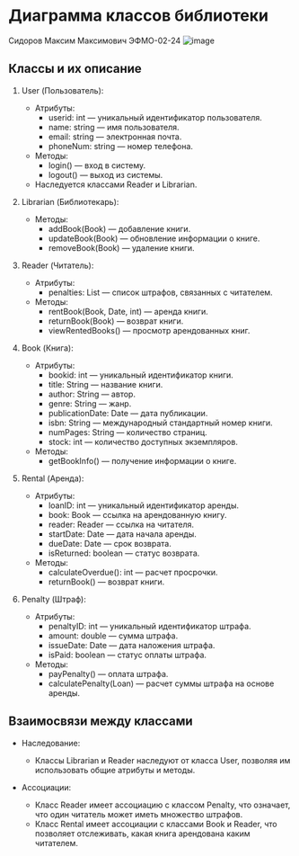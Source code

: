 # Диаграмма классов библиотеки
Сидоров Максим Максимович ЭФМО-02-24
![image](https://github.com/user-attachments/assets/792fec30-33e6-44cd-847b-fe43be90f531)




## Классы и их описание

1. User (Пользователь):
   - Атрибуты:
     - userid: int — уникальный идентификатор пользователя.
     - name: string — имя пользователя.
     - email: string — электронная почта.
     - phoneNum: string — номер телефона.
   - Методы:
     - login() — вход в систему.
     - logout() — выход из системы.
   - Наследуется классами Reader и Librarian.

2. Librarian (Библиотекарь):
   - Методы:
     - addBook(Book) — добавление книги.
     - updateBook(Book) — обновление информации о книге.
     - removeBook(Book) — удаление книги.

3. Reader (Читатель):
   - Атрибуты:
     - penalties: List<Penalty> — список штрафов, связанных с читателем.
   - Методы:
     - rentBook(Book, Date, int) — аренда книги.
     - returnBook(Book) — возврат книги.
     - viewRentedBooks() — просмотр арендованных книг.

4. Book (Книга):
   - Атрибуты:
     - bookid: int — уникальный идентификатор книги.
     - title: String — название книги.
     - author: String — автор.
     - genre: String — жанр.
     - publicationDate: Date — дата публикации.
     - isbn: String — международный стандартный номер книги.
     - numPages: String — количество страниц.
     - stock: int — количество доступных экземпляров.
   - Методы:
     - getBookInfo() — получение информации о книге.

5. Rental (Аренда):
   - Атрибуты:
     - loanID: int — уникальный идентификатор аренды.
     - book: Book — ссылка на арендованную книгу.
     - reader: Reader — ссылка на читателя.
     - startDate: Date — дата начала аренды.
     - dueDate: Date — срок возврата.
     - isReturned: boolean — статус возврата.
   - Методы:
     - calculateOverdue(): int — расчет просрочки.
     - returnBook() — возврат книги.

6. Penalty (Штраф):
   - Атрибуты:
     - penaltyID: int — уникальный идентификатор штрафа.
     - amount: double — сумма штрафа.
     - issueDate: Date — дата наложения штрафа.
     - isPaid: boolean — статус оплаты штрафа.
   - Методы:
     - payPenalty() — оплата штрафа.
     - calculatePenalty(Loan) — расчет суммы штрафа на основе аренды.

## Взаимосвязи между классами

- Наследование:
  - Классы Librarian и Reader наследуют от класса User, позволяя им использовать общие атрибуты и методы.

- Ассоциации:
  - Класс Reader имеет ассоциацию с классом Penalty, что означает, что один читатель может иметь множество штрафов.
  - Класс Rental имеет ассоциации с классами Book и Reader, что позволяет отслеживать, какая книга арендована каким читателем.

